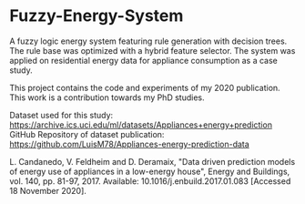 # Fuzzy-Energy-System
A fuzzy logic energy system featuring rule generation with decision trees. The rule base was optimized with a hybrid feature selector. The system was applied on residential energy data for appliance consumption as a case study.

This project contains the code and experiments of my 2020 publication. This work is a contribution towards my PhD studies.

Dataset used for this study: https://archive.ics.uci.edu/ml/datasets/Appliances+energy+prediction
GitHub Repository of dataset publication: https://github.com/LuisM78/Appliances-energy-prediction-data

L. Candanedo, V. Feldheim and D. Deramaix, "Data driven prediction models of energy use of appliances in a low-energy house", Energy and Buildings, vol. 140, pp. 81-97, 2017. Available: 10.1016/j.enbuild.2017.01.083 [Accessed 18 November 2020].

